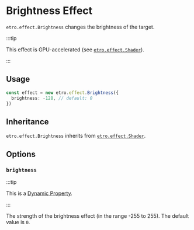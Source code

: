 # Brightness Effect

`etro.effect.Brightness` changes the brightness of the target.

:::tip

This effect is GPU-accelerated (see [`etro.effect.Shader`](shader)).

:::

## Usage

```ts
const effect = new etro.effect.Brightness({
  brightness: -128, // default: 0
})
```

## Inheritance

`etro.effect.Brightness` inherits from [`etro.effect.Shader`](shader).

## Options

### `brightness`

:::tip

This is a [Dynamic Property](/docs/dynamic-properties).

:::

The strength of the brightness effect (in the range -255 to 255). The default value is `0`.
